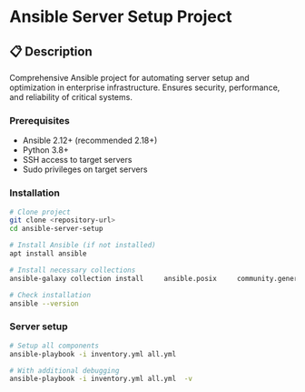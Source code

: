 # Ansible Server Setup Project


## 📋 Description

Comprehensive Ansible project for automating server setup and optimization in enterprise infrastructure. Ensures security, performance, and reliability of critical systems.


### Prerequisites
- Ansible 2.12+ (recommended 2.18+)
- Python 3.8+
- SSH access to target servers
- Sudo privileges on target servers

### Installation
```bash
# Clone project
git clone <repository-url>
cd ansible-server-setup

# Install Ansible (if not installed)
apt install ansible

# Install necessary collections
ansible-galaxy collection install     ansible.posix     community.general     community.crypto     community.docker     ansible.utils     community.network     --force

# Check installation
ansible --version
```



### Server setup
```bash
# Setup all components
ansible-playbook -i inventory.yml all.yml

# With additional debugging
ansible-playbook -i inventory.yml all.yml  -v
```
